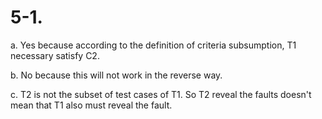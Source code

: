 # 5-1.

a. Yes because according to the definition of criteria subsumption, T1 necessary satisfy C2.

b. No because this will not work in the reverse way.

c. T2 is not the subset of test cases of T1. So T2 reveal the faults doesn't mean that T1 also must reveal the fault.